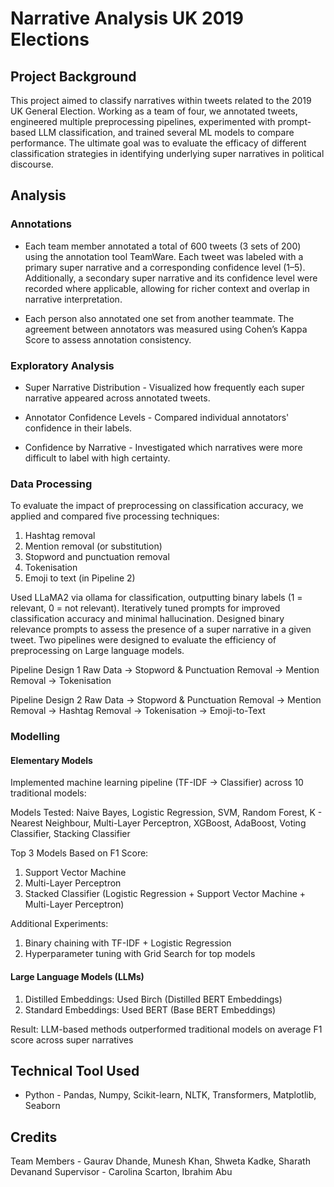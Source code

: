 # Narrative Analysis UK 2019 Elections

## Project Background

This project aimed to classify narratives within tweets related to the 2019 UK General Election. Working as a team of four, we annotated tweets, engineered multiple preprocessing pipelines, experimented with prompt-based LLM classification, and trained several ML models to compare performance. The ultimate goal was to evaluate the efficacy of different classification strategies in identifying underlying super narratives in political discourse.


## Analysis

### Annotations

 - Each team member annotated a total of 600 tweets (3 sets of 200) using the annotation tool TeamWare. Each tweet was labeled with a primary super narrative and a corresponding confidence level (1–5). Additionally, a secondary super narrative and its confidence level were recorded where applicable, allowing for richer context and overlap in narrative interpretation.

- Each person also annotated one set from another teammate. The agreement between annotators was measured using Cohen’s Kappa Score to assess annotation consistency.


### Exploratory Analysis

- Super Narrative Distribution - Visualized how frequently each super narrative appeared across annotated tweets.

- Annotator Confidence Levels - Compared individual annotators' confidence in their labels.

- Confidence by Narrative - Investigated which narratives were more difficult to label with high certainty.


### Data Processing

To evaluate the impact of preprocessing on classification accuracy, we applied and compared five processing techniques:

1. Hashtag removal
2. Mention removal (or substitution)
3. Stopword and punctuation removal
4. Tokenisation
5. Emoji to text (in Pipeline 2)

Used LLaMA2 via ollama for classification, outputting binary labels (1 = relevant, 0 = not relevant). Iteratively tuned prompts for improved classification accuracy and minimal hallucination. Designed binary relevance prompts to assess the presence of a super narrative in a given tweet. Two pipelines were designed to evaluate the efficiency of preprocessing on Large language models.

Pipeline Design 1
Raw Data → Stopword & Punctuation Removal → Mention Removal → Tokenisation

Pipeline Design 2
Raw Data → Stopword & Punctuation Removal → Mention Removal → Hashtag Removal → Tokenisation → Emoji-to-Text


### Modelling

#### Elementary Models

Implemented machine learning pipeline (TF-IDF → Classifier) across 10 traditional models:

Models Tested: Naive Bayes, Logistic Regression, SVM, Random Forest, K - Nearest Neighbour, Multi-Layer Perceptron, XGBoost, AdaBoost, Voting Classifier, Stacking Classifier

Top 3 Models Based on F1 Score:
1. Support Vector Machine
2. Multi-Layer Perceptron
3. Stacked Classifier (Logistic Regression + Support Vector Machine + Multi-Layer Perceptron)

Additional Experiments:
1. Binary chaining with TF-IDF + Logistic Regression
2. Hyperparameter tuning with Grid Search for top models

#### Large Language Models (LLMs)

1. Distilled Embeddings: Used Birch (Distilled BERT Embeddings)
2. Standard Embeddings: Used BERT (Base BERT Embeddings)

Result: LLM-based methods outperformed traditional models on average F1 score across super narratives

## Technical Tool Used

- Python - Pandas, Numpy, Scikit-learn, NLTK, Transformers, Matplotlib, Seaborn


## Credits

Team Members - Gaurav Dhande, Munesh Khan, Shweta Kadke, Sharath Devanand
Supervisor - Carolina Scarton, Ibrahim Abu